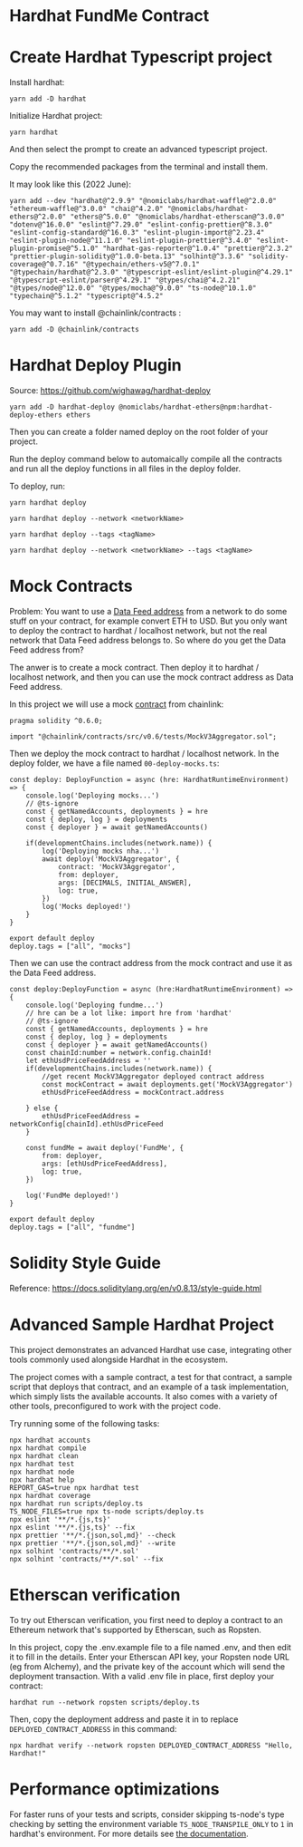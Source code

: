 # Hardhat FundMe Contract


# Create Hardhat Typescript project

Install hardhat:

```
yarn add -D hardhat
```

Initialize Hardhat project:

```
yarn hardhat
```

And then select the prompt to create an advanced typescript project.

Copy the recommended packages from the terminal and install them.

It may look like this (2022 June):

```
yarn add --dev "hardhat@^2.9.9" "@nomiclabs/hardhat-waffle@^2.0.0" "ethereum-waffle@^3.0.0" "chai@^4.2.0" "@nomiclabs/hardhat-ethers@^2.0.0" "ethers@^5.0.0" "@nomiclabs/hardhat-etherscan@^3.0.0" "dotenv@^16.0.0" "eslint@^7.29.0" "eslint-config-prettier@^8.3.0" "eslint-config-standard@^16.0.3" "eslint-plugin-import@^2.23.4" "eslint-plugin-node@^11.1.0" "eslint-plugin-prettier@^3.4.0" "eslint-plugin-promise@^5.1.0" "hardhat-gas-reporter@^1.0.4" "prettier@^2.3.2" "prettier-plugin-solidity@^1.0.0-beta.13" "solhint@^3.3.6" "solidity-coverage@^0.7.16" "@typechain/ethers-v5@^7.0.1" "@typechain/hardhat@^2.3.0" "@typescript-eslint/eslint-plugin@^4.29.1" "@typescript-eslint/parser@^4.29.1" "@types/chai@^4.2.21" "@types/node@^12.0.0" "@types/mocha@^9.0.0" "ts-node@^10.1.0" "typechain@^5.1.2" "typescript@^4.5.2"
```

You may want to install @chainlink/contracts :

```
yarn add -D @chainlink/contracts
```

# Hardhat Deploy Plugin
Source: https://github.com/wighawag/hardhat-deploy

```
yarn add -D hardhat-deploy @nomiclabs/hardhat-ethers@npm:hardhat-deploy-ethers ethers
```

Then you can create a folder named deploy on the root folder of your project.

Run the deploy command below to automaically compile all the contracts and run all the deploy functions in all files in the deploy folder.

To deploy, run:

```
yarn hardhat deploy
```

```
yarn hardhat deploy --network <networkName> 
```

```
yarn hardhat deploy --tags <tagName>
```

```
yarn hardhat deploy --network <networkName> --tags <tagName>
```

# Mock Contracts

Problem: You want to use a <a href='https://docs.chain.link/docs/ethereum-addresses/'>Data Feed address</a> from a network to do some stuff on your contract, for example convert ETH to USD. But you only want to deploy the contract to hardhat / localhost network, but not the real network that Data Feed address belongs to. So where do you get the Data Feed address from?

The anwer is to create a mock contract. Then deploy it to hardhat / localhost network, and then you can use the mock contract address as Data Feed address.

In this project we will use a mock <a href='https://github.com/smartcontractkit/chainlink/blob/develop/contracts/src/v0.6/tests/MockV3Aggregator.sol'>contract</a> from chainlink: 

```
pragma solidity ^0.6.0;

import "@chainlink/contracts/src/v0.6/tests/MockV3Aggregator.sol";

```

Then we deploy the mock contract to hardhat / localhost network.  In the deploy folder, we have a file named `00-deploy-mocks.ts`:

```
const deploy: DeployFunction = async (hre: HardhatRuntimeEnvironment) => {
	console.log('Deploying mocks...')
    // @ts-ignore
    const { getNamedAccounts, deployments } = hre
    const { deploy, log } = deployments
    const { deployer } = await getNamedAccounts()

    if(developmentChains.includes(network.name)) {
        log('Deploying mocks nha...')
        await deploy('MockV3Aggregator', {
            contract: 'MockV3Aggregator',
            from: deployer,
            args: [DECIMALS, INITIAL_ANSWER],
            log: true,
        })
        log('Mocks deployed!')
    }
}

export default deploy
deploy.tags = ["all", "mocks"]
```

Then we can use the contract address from the mock contract and use it as the Data Feed address.

```
const deploy:DeployFunction = async (hre:HardhatRuntimeEnvironment) => {
	console.log('Deploying fundme...')
    // hre can be a lot like: import hre from 'hardhat'
    // @ts-ignore
	const { getNamedAccounts, deployments } = hre
    const { deploy, log } = deployments
    const { deployer } = await getNamedAccounts()
    const chainId:number = network.config.chainId!
    let ethUsdPriceFeedAddress = ''
    if(developmentChains.includes(network.name)) {
        //get recent MockV3Aggregator deployed contract address
        const mockContract = await deployments.get('MockV3Aggregator')
        ethUsdPriceFeedAddress = mockContract.address

    } else {
        ethUsdPriceFeedAddress = networkConfig[chainId].ethUsdPriceFeed
    }

    const fundMe = await deploy('FundMe', {
        from: deployer,
        args: [ethUsdPriceFeedAddress],
        log: true,
    })

    log('FundMe deployed!')
}

export default deploy
deploy.tags = ["all", "fundme"]
```

# Solidity Style Guide
Reference: https://docs.soliditylang.org/en/v0.8.13/style-guide.html

# Advanced Sample Hardhat Project

This project demonstrates an advanced Hardhat use case, integrating other tools commonly used alongside Hardhat in the ecosystem.

The project comes with a sample contract, a test for that contract, a sample script that deploys that contract, and an example of a task implementation, which simply lists the available accounts. It also comes with a variety of other tools, preconfigured to work with the project code.

Try running some of the following tasks:

```shell
npx hardhat accounts
npx hardhat compile
npx hardhat clean
npx hardhat test
npx hardhat node
npx hardhat help
REPORT_GAS=true npx hardhat test
npx hardhat coverage
npx hardhat run scripts/deploy.ts
TS_NODE_FILES=true npx ts-node scripts/deploy.ts
npx eslint '**/*.{js,ts}'
npx eslint '**/*.{js,ts}' --fix
npx prettier '**/*.{json,sol,md}' --check
npx prettier '**/*.{json,sol,md}' --write
npx solhint 'contracts/**/*.sol'
npx solhint 'contracts/**/*.sol' --fix
```

# Etherscan verification

To try out Etherscan verification, you first need to deploy a contract to an Ethereum network that's supported by Etherscan, such as Ropsten.

In this project, copy the .env.example file to a file named .env, and then edit it to fill in the details. Enter your Etherscan API key, your Ropsten node URL (eg from Alchemy), and the private key of the account which will send the deployment transaction. With a valid .env file in place, first deploy your contract:

```shell
hardhat run --network ropsten scripts/deploy.ts
```

Then, copy the deployment address and paste it in to replace `DEPLOYED_CONTRACT_ADDRESS` in this command:

```shell
npx hardhat verify --network ropsten DEPLOYED_CONTRACT_ADDRESS "Hello, Hardhat!"
```

# Performance optimizations

For faster runs of your tests and scripts, consider skipping ts-node's type checking by setting the environment variable `TS_NODE_TRANSPILE_ONLY` to `1` in hardhat's environment. For more details see [the documentation](https://hardhat.org/guides/typescript.html#performance-optimizations).

